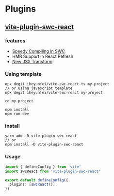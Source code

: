 # Plugins

## [vite-plugin-swc-react](./packages/react/README.md)

### features

- [Speedy Compiling in SWC](https://swc.rs/docs/configuring-swc)
- HMR Support in React Refresh
- [New JSX Transform](https://reactjs.org/blog/2020/09/22/introducing-the-new-jsx-transform.html)

### Using template

```
npx degit iheyunfei/vite-swc-react-ts my-project
// or using javascript template
npx degit iheyunfei/vite-swc-react my-project

cd my-project

npm install
npm run dev
```

### install

```
yarn add -D vite-plugin-swc-react
// or
npm install -D vite-plugin-swc-react
```

### Usage

```ts
import { defineConfig } from 'vite'
import swcReact from 'vite-plugin-swc-react'

export default defineConfig({
  plugins: [swcReact()],
})
```